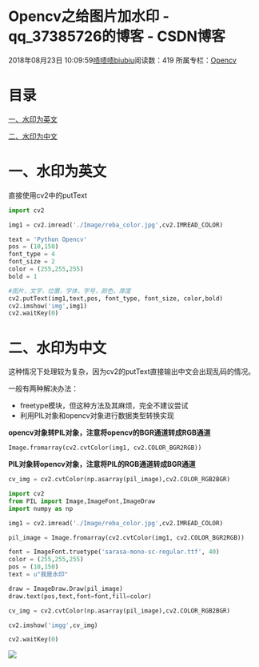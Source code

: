 # Opencv之给图片加水印 - qq_37385726的博客 - CSDN博客





2018年08月23日 10:09:59[啧啧啧biubiu](https://me.csdn.net/qq_37385726)阅读数：419
所属专栏：[Opencv](https://blog.csdn.net/column/details/26515.html)









# **目录**

[一、水印为英文](#%E4%B8%80%E3%80%81%E6%B0%B4%E5%8D%B0%E4%B8%BA%E8%8B%B1%E6%96%87)

[二、水印为中文](#%E4%BA%8C%E3%80%81%E6%B0%B4%E5%8D%B0%E4%B8%BA%E4%B8%AD%E6%96%87)

# 一、水印为英文

直接使用cv2中的putText

```python
import cv2

img1 = cv2.imread('./Image/reba_color.jpg',cv2.IMREAD_COLOR)

text = 'Python Opencv'
pos = (10,150)
font_type = 4
font_size = 2
color = (255,255,255)
bold = 1

#图片，文字，位置，字体，字号，颜色，厚度
cv2.putText(img1,text,pos, font_type, font_size, color,bold)
cv2.imshow('img',img1)
cv2.waitKey(0)
```



# 二、水印为中文

这种情况下处理较为复杂，因为cv2的putText直接输出中文会出现乱码的情况。

一般有两种解决办法：
- freetype模块，但这种方法及其麻烦，完全不建议尝试
- 利用PIL对象和opencv对象进行数据类型转换实现

> 
**opencv对象转PIL对象，注意将opencv的BGR通道转成RGB通道**


```python
Image.fromarray(cv2.cvtColor(img1, cv2.COLOR_BGR2RGB))
```

> 
**PIL对象转opencv对象，注意将PIL的RGB通道转成BGR通道**


```python
cv_img = cv2.cvtColor(np.asarray(pil_image),cv2.COLOR_RGB2BGR)
```



```python
import cv2
from PIL import Image,ImageFont,ImageDraw
import numpy as np

img1 = cv2.imread('./Image/reba_color.jpg',cv2.IMREAD_COLOR)

pil_image = Image.fromarray(cv2.cvtColor(img1, cv2.COLOR_BGR2RGB))

font = ImageFont.truetype('sarasa-mono-sc-regular.ttf', 40)
color = (255,255,255)
pos = (10,150)
text = u"我是水印"

draw = ImageDraw.Draw(pil_image)
draw.text(pos,text,font=font,fill=color)

cv_img = cv2.cvtColor(np.asarray(pil_image),cv2.COLOR_RGB2BGR)

cv2.imshow('imgg',cv_img)

cv2.waitKey(0)
```

![](https://img-blog.csdn.net/20180823100928981?watermark/2/text/aHR0cHM6Ly9ibG9nLmNzZG4ubmV0L3FxXzM3Mzg1NzI2/font/5a6L5L2T/fontsize/400/fill/I0JBQkFCMA==/dissolve/70)



